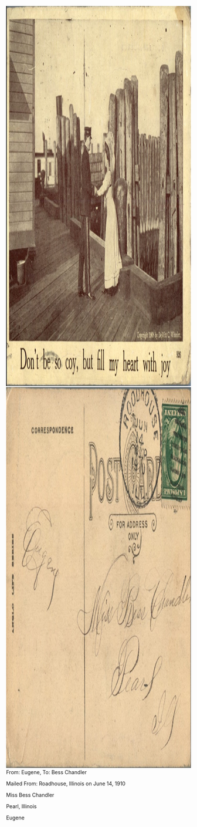 <html><body><img class="alignnone size-full wp-image-1167" src="/wp-content/uploads/2014/06/postcard-2014-20140605_12373340_0508.jpg" alt="postcard-2014-20140605_12373340_0508" width="1529" height="1036"> <img class="alignnone size-full wp-image-1168" src="/wp-content/uploads/2014/06/postcard-2014-20140605_12374181_0509.jpg" alt="postcard-2014-20140605_12374181_0509" width="1550" height="1038">From: Eugene, To: Bess Chandler

Mailed From: Roadhouse, Illinois on June 14, 1910



Miss Bess Chandler

Pearl, Illinois



Eugene</body></html>